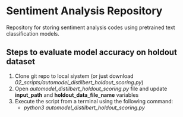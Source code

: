 # Sentiment Analysis Repository

Repository for storing sentiment analysis codes using pretrained text classification models.

## Steps to evaluate model accuracy on holdout dataset
1. Clone git repo to local siystem (or just download *02_scripts/automodel_distilbert_holdout_scoring.py*)
2. Open *automodel_distilbert_holdout_scoring.py* file and update **input_path** and **holdout_data_file_name** variables
3. Execute the script from a terminal using the following command:
	- *python3 automodel_distilbert_holdout_scoring.py*

